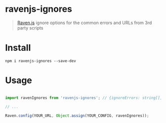 # ravenjs-ignores
> [Raven.js](https://github.com/getsentry/raven-js) ignore options for the common errors and URLs from 3rd party scripts

# Install

```shell
npm i ravenjs-ignores --save-dev
```

# Usage
```js

import ravenIgnores from 'ravenjs-ignores'; // {ignoreErrors: string[], ignoreUrls: RegExp[]}

// ...

Raven.config(YOUR_URL, Object.assign(YOUR_CONFIG, ravenIgnores));

```
